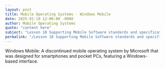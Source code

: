 ```yaml
---
layout: post
title: Mobile Operating Systems - Windows Mobile
date: 2025-01-10 12:00:00 -0000
author: Mobile Operating Systems
quote: "content here"
subject: "Lesson 18 Supporting Mobile Software standards and specifications"
permalink: "/Lesson 18 Supporting Mobile Software standards and specifications/Mobile Operating Systems/Mobile Operating Systems - Windows Mobile"
---
```


Windows Mobile: A discontinued mobile operating system by Microsoft that was designed for smartphones and pocket PCs, featuring a Windows-based interface.
